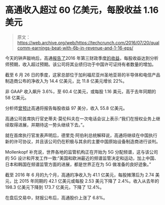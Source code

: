 # 高通收入超过 60 亿美元，每股收益 1.16 美元

> 原文：<https://web.archive.org/web/https://techcrunch.com/2016/07/20/qualcomm-earnings-beat-with-6b-in-revenue-and-1-16-eps/>

今天的钟声敲响后，高通[报告了](https://web.archive.org/web/20230404193758/http://investor.qualcomm.com/results.cfm)2016 年第三财政季度[的收益](https://web.archive.org/web/20230404193758/http://files.shareholder.com/downloads/QCOM/2464558838x0x900500/84454998-3614-4EC9-AFCA-B55C719DE1CA/FY_2016_3rd_Quarter_Earnings_Release.pdf)，每股收益达到分析师预期，收入超过预期。该公司将其业绩归功于中国许可证持有者数量的增加。

截至 6 月 26 日的季度，这家总部位于加利福尼亚州圣地亚哥的半导体和电信产品制造商公布的净收入为 14.4 亿美元，比 11.8 亿美元增长 22%。

非 GAAP 收入飙升 3.6%，至 60.4 亿美元，或每股 1.16 美元，高于去年同期的 58 亿美元。

分析师[曾预计](https://web.archive.org/web/20230404193758/http://finance.yahoo.com/quote/QCOM/analysts)高通将报告每股收益 97 美分，收入 55.8 亿美元。

高通公司首席执行官史蒂夫·莫伦科夫在一次电话会议上表示:“我们在授权业务上继续取得进展，并期待这一势头继续下去。”。

就在首席执行官发表声明后，德里克·阿伯利总统解释说，高通将继续在中国执行新的许可协议，并且该公司仍在积极与其余的主要中国原始设备制造商进行谈判。

Mollenkopf 补充说，世界各地的监管机构正在开始为 5G 分配频谱，这与该公司的 5G 设计和开发工作一致:“美国和欧洲最近的频谱监管决定和运动，加上中国、日本和韩国在频谱监管方面的进展，都是世界正在为 5G 做准备的良好迹象。”

截至 2016 年 6 月的九个月，高通的净收入为 41.1 亿美元，每股摊薄后为 2.74 美元，比 2015 年同期的 42.1 亿美元或每股 2.53 美元下降了 2.4%。收入从去年的 198.3 亿美元下降到 173.7 亿美元，下降了 12.4%。

在盘后交易中，财报公布后，高通股价上涨了 6.8%。